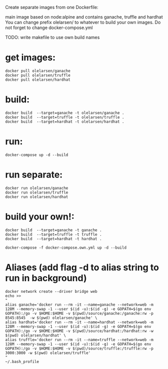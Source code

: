 Create separate images from one Dockerfile:

main image based on node:alpine and contains ganache, truffle and hardhat
You can change prefix olelarsen/ to whatever to build your own images.
Do not forget to change docker-compose.yml

TODO: 
write makefile to use own build names
# get images:
````
docker pull olelarsen/ganache
docker pull olelarsen/truffle
docker pull olelarsen/hardhat
````

# build:
````
docker build  --target=ganache -t olelarsen/ganache .
docker build  --target=truffle -t olelarsen/truffle .
docker build  --target=hardhat -t olelarsen/hardhat .
````

# run:
````
docker-compose up -d --build
````
# run separate:
````
docker run olelarsen/ganache
docker run olelarsen/truffle
docker run olelarsen/hardhat
````

# build your own!:
````
docker build  --target=ganache -t ganache .
docker build  --target=truffle -t truffle .
docker build  --target=hardhat -t hardhat .

docker-compose -f docker-compose.own.yml up -d --build
````
# Aliases (add flag -d to alias string to run in background)
````
docker network create --driver bridge web
echo >>
"
alias ganache='docker run --rm -it --name=ganache --network=web -m 128M --memory-swap -1 --user $(id -u):$(id -g) -e GOPATH=$(go env GOPATH):/go -v $HOME:$HOME -v $(pwd)/source/ganache:/ganache:rw -p 8545:8545  -w $(pwd) olelarsen/ganache' \
alias hardhat='docker run --rm -it --name=hardhat --network=web -m 128M --memory-swap -1 --user $(id -u):$(id -g) -e GOPATH=$(go env GOPATH):/go -v $HOME:$HOME -v $(pwd)/source/hardhat:/hardhat:rw -w $(pwd) olelarsen/hardhat' \
alias truffle='docker run --rm -it --name=truffle --network=web -m 128M --memory-swap -1 --user $(id -u):$(id -g) -e GOPATH=$(go env GOPATH):/go -v $HOME:$HOME -v $(pwd)/source/truffle:/truffle:rw -p 3000:3000 -w $(pwd) olelarsen/truffle'
"
~/.bash_profile